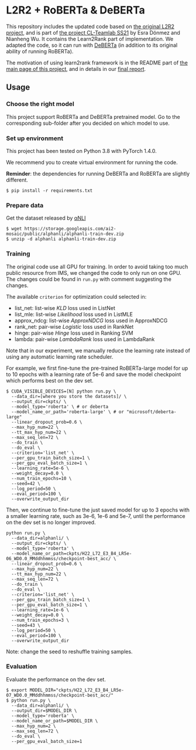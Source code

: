 # L2R2 + RoBERTa & DeBERTa

This repository includes the updated code based on [the original L2R2 project](https://github.com/zycdev/L2R2), and is part of [the project CL-Teamlab SS21](https://github.com/esradonmez/CL-teamlab) by Esra Dönmez and Nianheng Wu. It contains the Learn2Rank part of implementation. We adapted the code, so it can run with [DeBERTa](https://arxiv.org/pdf/2006.03654.pdf) (in addition to its original ability of running RoBERTa).

The motivation of using learn2rank framework is in the README part of [the main page of this project](https://github.com/esradonmez/CL-teamlab), and in details in our [final report](https://www.overleaf.com/project/60db2af158962902b55e3ddd).

## Usage

### Choose the right model

This project support RoBERTa and DeBERTa pretrained model. Go to the corresponding sub-folder after you decided on which model to use.

### Set up environment

This project has been tested on Python 3.8 with PyTorch 1.4.0.

We recommend you to create virtual environment for running the code.

**Reminder**: the dependencies for running DeBERTa and RoBERTa are slightly different.

```shell script
$ pip install -r requirements.txt
```

### Prepare data

Get the dataset released by [αNLI](https://leaderboard.allenai.org/anli/submissions/get-started)
```shell script
$ wget https://storage.googleapis.com/ai2-mosaic/public/alphanli/alphanli-train-dev.zip
$ unzip -d alphanli alphanli-train-dev.zip
```

### Training

The original code use all GPU for training. In order to avoid taking too much public resource from IMS, we changed the code to only run on one GPU. The changes could be found in ```run.py``` with comment suggesting the changes.

The available `criterion` for optimization could selected in:
- list_net: list-wise *KLD* loss used in ListNet
- list_mle: list-wise *Likelihood* loss used in ListMLE
- approx_ndcg: list-wise *ApproxNDCG* loss used in ApproxNDCG
- rank_net: pair-wise *Logistic* loss used in RankNet
- hinge: pair-wise *Hinge* loss used in Ranking SVM
- lambda: pair-wise *LambdaRank* loss used in LambdaRank

Note that in our experiment, we manually reduce the learning rate instead of using any automatic learning rate scheduler.

For example, we first fine-tune the pre-trained RoBERTa-large model for up to 10 epochs with a learning rate of 5e-6 and save the model checkpoint which performs best on the dev set.
```shell script
$ CUDA_VISIBLE_DEVICES=[N] python run.py \
  --data_dir=[where you store the datasets]/ \
  --output_dir=ckpts/ \
  --model_type='roberta' \ # or deberta
  --model_name_or_path='roberta-large' \ # or "microsoft/deberta-large"
  --linear_dropout_prob=0.6 \
  --max_hyp_num=22 \
  --tt_max_hyp_num=22 \
  --max_seq_len=72 \
  --do_train \
  --do_eval \
  --criterion='list_net' \
  --per_gpu_train_batch_size=1 \
  --per_gpu_eval_batch_size=1 \
  --learning_rate=5e-6 \
  --weight_decay=0.0 \
  --num_train_epochs=10 \
  --seed=42 \
  --log_period=50 \
  --eval_period=100 \
  --overwrite_output_dir
```

Then, we continue to fine-tune the just saved model for up to 3 epochs with a smaller learning rate, such as 3e-6, 1e-6 and 5e-7, until the performance on the dev set is no longer improved.
```shell script
python run.py \
  --data_dir=alphanli/ \
  --output_dir=ckpts/ \
  --model_type='roberta' \
  --model_name_or_path=ckpts/H22_L72_E3_B4_LR5e-06_WD0.0_MMddhhmmss/checkpoint-best_acc/ \
  --linear_dropout_prob=0.6 \
  --max_hyp_num=22 \
  --tt_max_hyp_num=22 \
  --max_seq_len=72 \
  --do_train \
  --do_eval \
  --criterion='list_net' \
  --per_gpu_train_batch_size=1 \
  --per_gpu_eval_batch_size=1 \
  --learning_rate=1e-6 \
  --weight_decay=0.0 \
  --num_train_epochs=3 \
  --seed=43 \
  --log_period=50 \
  --eval_period=100 \
  --overwrite_output_dir
```
Note: change the seed to reshuffle training samples.

### Evaluation

Evaluate the performance on the dev set.
```shell script
$ export MODEL_DIR="ckpts/H22_L72_E3_B4_LR5e-07_WD0.0_MMddhhmmss/checkpoint-best_acc/"
$ python run.py \
  --data_dir=alphanli/ \
  --output_dir=$MODEL_DIR \
  --model_type='roberta' \
  --model_name_or_path=$MODEL_DIR \
  --max_hyp_num=2 \
  --max_seq_len=72 \
  --do_eval \
  --per_gpu_eval_batch_size=1
```


